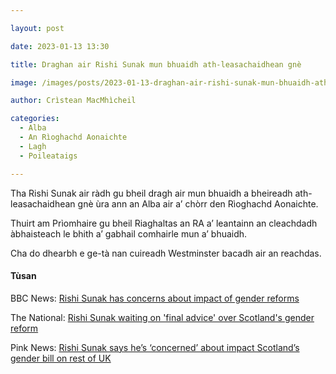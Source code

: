 ```yaml
---

layout: post

date: 2023-01-13 13:30

title: Draghan air Rishi Sunak mun bhuaidh ath-leasachaidhean gnè

image: /images/posts/2023-01-13-draghan-air-rishi-sunak-mun-bhuaidh-ath-leasachaidhean-gne.webp

author: Crìstean MacMhìcheil

categories:
  - Alba
  - An Rìoghachd Aonaichte
  - Lagh
  - Poileataigs

---
```


Tha Rishi Sunak air ràdh gu bheil dragh air mun bhuaidh a bheireadh ath-leasachaidhean gnè ùra ann an Alba air a’ chòrr den Rìoghachd Aonaichte.

Thuirt am Prìomhaire gu bheil Riaghaltas an RA a’ leantainn an cleachdadh àbhaisteach le bhith a’ gabhail comhairle mun a’ bhuaidh.

Cha do dhearbh e ge-tà nan cuireadh Westminster bacadh air an reachdas.

#### Tùsan

BBC News: [Rishi Sunak has concerns about impact of gender reforms](https://www.bbc.co.uk/news/uk-scotland-scotland-politics-64260502)

The National: [Rishi Sunak waiting on 'final advice' over Scotland's gender reform](https://www.thenational.scot/news/23248168.rishi-sunak-waiting-final-advice-scotlands-gender-reform/)

Pink News: [Rishi Sunak says he’s ‘concerned’ about impact Scotland’s gender bill on rest of UK](https://www.thepinknews.com/2023/01/13/rishi-sunak-scotland-gender-bill/)
